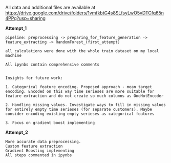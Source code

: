All data and additional files are available at https://drive.google.com/drive/folders/1vmfkbtG4s8SLfsyLwO5vDTCfq65n4PPq?usp=sharing

**Attempt_1**

    pipeline: preprocessing -> preparing_for_feature_generation -> feature_extracting -> RandomForest_(first_attempt)

    all calculations were done with the whole train dataset on my local machine

    All ipynbs contain comprehensive comments


    Insights for future work:

    1. Categorical feature encoding. Proposed approach - mean target encoding. Encoded on this way time serieses are more suitable for feature extraction and do not create so much columns as OneHotEncoder

    2. Handling missing values. Investigate ways to fill in missing values for entirely empty time serieses (for separate customers). Maybe consider encoding existing empty serieses as categorical features

    3. Focus on gradient boost implementing

**Attempt_2**
    
    More accurate data preprocessing.
    Custom feature extraction
    Gradient Boosting implementing 
    All steps commented in ipynbs
